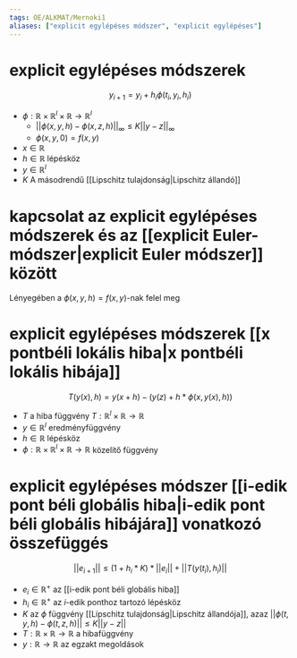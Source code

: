 ```yaml
---
tags: OE/ALKMAT/Mernoki1 
aliases: ["explicit egylépéses módszer", "explicit egylépéses"]
---
```

# explicit egylépéses módszerek
$$y_{i+1} = y_i + h_i \phi(t_i, y_i, h_i)$$
- $\phi: \mathbb{R} \times \mathbb{R}^l \times \mathbb{R} \to \mathbb{R}^l$
	- $||\phi(x,y,h) - \phi(x,z,h)||_\infty \le K||y-z||_\infty$
	- $\phi(x,y,0) = f(x,y)$
- $x \in \mathbb{R}$
- $h \in \mathbb{R}$ lépésköz
- $y \in \mathbb{R}^l$
- $K$ A másodrendű [[Lipschitz tulajdonság|Lipschitz állandó]]

# kapcsolat az explicit egylépéses módszerek és az [[explicit Euler-módszer|explicit Euler módszer]] között
Lényegében a $\phi(x,y,h)=f(x,y)$-nak felel meg

# explicit egylépéses módszerek [[x pontbéli lokális hiba|x pontbéli lokális hibája]]
$$T(y(x),h) = y(x+h) - (y(z)+h*\phi(x,y(x),h))$$
- $T$ a hiba függvény $T: \mathbb{R}^l \times \mathbb{R} \to \mathbb{R}$
- $y \in \mathbb{R}^l$ eredményfüggvény
- $h \in \mathbb{R}$ lépésköz
- $\phi: \mathbb{R} \times \mathbb{R}^l \times \mathbb{R} \to \mathbb{R}$ közelítő függvény

# explicit egylépéses módszer [[i-edik pont béli globális hiba|i-edik pont béli globális hibájára]] vonatkozó összefüggés
$$||e_{i+1}|| \le (1+ h_i *K)*||e_i||+||T(y(t_i),h_i)||$$
- $e_i \in \mathbb{R}^+$ az [[i-edik pont béli globális hiba]]
- $h_i \in \mathbb{R}^+$ az $i$-edik ponthoz tartozó lépésköz
- $K$ az $\phi$ függvény [[Lipschitz tulajdonság|Lipschitz állandója]], azaz $||\phi(t,y,h)-\phi(t,z,h)||\leq K||y-z||$
- $T : \mathbb{R} \times \mathbb{R} \to \mathbb{R}$ a hibafüggvény
- $y: \mathbb{R} \to \mathbb{R}$ az egzakt megoldások